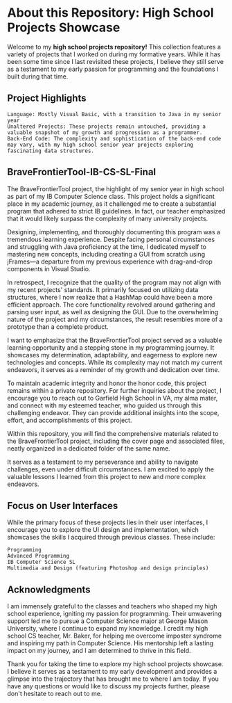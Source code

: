 
# About this Repository: High School Projects Showcase

Welcome to my **high school projects repository!** This collection features a variety of projects that I worked on during my formative years. While it has been some time since I last revisited these projects, I believe they still serve as a testament to my early passion for programming and the foundations I built during that time.
## Project Highlights

    Language: Mostly Visual Basic, with a transition to Java in my senior year
    Unaltered Projects: These projects remain untouched, providing a valuable snapshot of my growth and progression as a programmer.
    Back-End Code: The complexity and sophistication of the back-end code may vary, with my high school senior year projects exploring fascinating data structures.
    
## BraveFrontierTool-IB-CS-SL-Final
The BraveFrontierTool project, the highlight of my senior year in high school as part of my IB Computer Science class. This project holds a significant place in my academic journey, as it challenged me to create a substantial program that adhered to strict IB guidelines. In fact, our teacher emphasized that it would likely surpass the complexity of many university projects.

Designing, implementing, and thoroughly documenting this program was a tremendous learning experience. Despite facing personal circumstances and struggling with Java proficiency at the time, I dedicated myself to mastering new concepts, including creating a GUI from scratch using jFrames—a departure from my previous experience with drag-and-drop components in Visual Studio.

In retrospect, I recognize that the quality of the program may not align with my recent projects' standards. It primarily focused on utilizing data structures, where I now realize that a HashMap could have been a more efficient approach. The core functionality revolved around gathering and parsing user input, as well as designing the GUI. Due to the overwhelming nature of the project and my circumstances, the result resembles more of a prototype than a complete product.

I want to emphasize that the BraveFrontierTool project served as a valuable learning opportunity and a stepping stone in my programming journey. It showcases my determination, adaptability, and eagerness to explore new technologies and concepts. While its complexity may not match my current endeavors, it serves as a reminder of my growth and dedication over time.

To maintain academic integrity and honor the honor code, this project remains within a private repository. For further inquiries about the project, I encourage you to reach out to Garfield High School in VA, my alma mater, and connect with my esteemed teacher, who guided us through this challenging endeavor. They can provide additional insights into the scope, effort, and accomplishments of this project.

Within this repository, you will find the comprehensive materials related to the BraveFrontierTool project, including the cover page and associated files, neatly organized in a dedicated folder of the same name.

It serves as a testament to my perseverance and ability to navigate challenges, even under difficult circumstances. I am excited to apply the valuable lessons I learned from this project to new and more complex endeavors.

## Focus on User Interfaces

While the primary focus of these projects lies in their user interfaces, I encourage you to explore the UI design and implementation, which showcases the skills I acquired through previous classes. These include:

    Programming
    Advanced Programming
    IB Computer Science SL
    Multimedia and Design (featuring Photoshop and design principles)

## Acknowledgments

I am immensely grateful to the classes and teachers who shaped my high school experience, igniting my passion for programming. Their unwavering support led me to pursue a Computer Science major at George Mason University, where I continue to expand my knowledge. I credit my high school CS teacher, Mr. Baker, for helping me overcome imposter syndrome and inspiring my path in Computer Science. His mentorship left a lasting impact on my journey, and I am determined to thrive in this field.

Thank you for taking the time to explore my high school projects showcase. I believe it serves as a testament to my early development and provides a glimpse into the trajectory that has brought me to where I am today. If you have any questions or would like to discuss my projects further, please don't hesitate to reach out to me.
